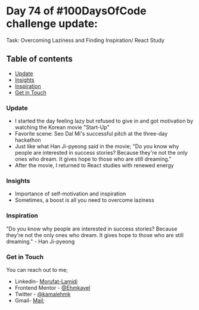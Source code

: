 # Day 74 of #100DaysOfCode challenge update:

Task: 
Overcoming Laziness and Finding Inspiration/ React Study

## Table of contents
- [Update](#update)
- [Insights](#insights)
- [Inspiration](#inspiration)
- [Get in Touch](#get-in-touch)


### Update

- I started the day feeling lazy but refused to give in and got motivation by watching the Korean movie "Start-Up" 
- Favorite scene: Seo Dal Mi's successful pitch at the three-day hackathon
- Just like what Han Ji-pyeong said in the movie; "Do you know why people are interested in success stories? Because they're not the only ones who dream. It gives hope to those who are still dreaming."
- After the movie, I returned to React studies with renewed energy

### Insights

- Importance of self-motivation and inspiration
- Sometimes, a boost is all you need to overcome laziness

### Inspiration

"Do you know why people are interested in success stories? Because they're not the only ones who dream. It gives hope to those who are still dreaming." - Han Ji-pyeong

### Get in Touch

You can reach out to me;
 - Linkedin- [Morufat-Lamidi](https://linkedin.com/in/morufat-lamidi)
 - Frontend Mentor - [@Ehmkayel](https://www.frontendmentor.io/profile/Ehmkayel)
 - Twitter - [@kamalehmk](https://www.twitter.com/kamalehmk)
 - Gmail- [Mail](mailto:lamidimorufat0@gmail.com);